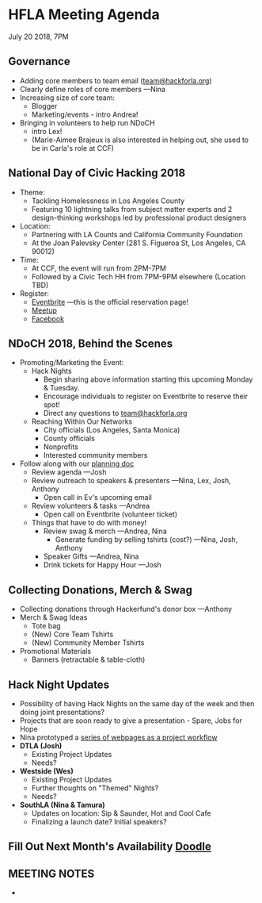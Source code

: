 # HFLA Meeting Agenda
July 20 2018, 7PM

## Governance
  * Adding core members to team email (team@hackforla.org)
  * Clearly define roles of core members —Nina
  * Increasing size of core team:
    * Blogger
    * Marketing/events - intro Andrea!
  * Bringing in volunteers to help run NDoCH
    * intro Lex!
    * (Marie-Aimee Brajeux is also interested in helping out, she used to be in Carla's role at CCF)

## National Day of Civic Hacking 2018
  * Theme:
    * Tackling Homelessness in Los Angeles County
    * Featuring 10 lightning talks from subject matter experts and 2 design-thinking workshops led by professional product designers
  * Location:
    * Partnering with LA Counts and California Community Foundation
    * At the Joan Palevsky Center (281 S. Figueroa St, Los Angeles, CA 90012)
  * Time:
    * At CCF, the event will run from 2PM-7PM
    * Followed by a Civic Tech HH from 7PM-9PM elsewhere (Location TBD)
  * Register:
    * [Eventbrite](http://eventbrite.com/e/national-day-of-civic-hacking-2018-tickets-48223021355) —this is the official reservation page!
    * [Meetup](https://www.meetup.com/hackforla/events/252682699/)
    * [Facebook](http://facebook.com/events/234840060460199)

## NDoCH 2018, Behind the Scenes
  * Promoting/Marketing the Event:
    * Hack Nights
      * Begin sharing above information starting this upcoming Monday & Tuesday.
      * Encourage individuals to register on Eventbrite to reserve their spot!
      * Direct any questions to team@hackforla.org
    * Reaching Within Our Networks
      * City officials (Los Angeles, Santa Monica)
      * County officials
      * Nonprofits
      * Interested community members
  * Follow along with our [planning doc](https://docs.google.com/document/d/1-VFS6JzLtSH5MCPX5PGGjH8Swg9GqKD2VvgFhzNTWNk/edit?usp=sharing)
    * Review agenda —Josh
    * Review outreach to speakers & presenters —Nina, Lex, Josh, Anthony
      * Open call in Ev's upcoming email
    * Review volunteers & tasks —Andrea
      * Open call on Eventbrite (volunteer ticket)
    * Things that have to do with money!
      * Review swag & merch —Andrea, Nina
        * Generate funding by selling tshirts (cost?) —Nina, Josh, Anthony
      * Speaker Gifts —Andrea, Nina
      * Drink tickets for Happy Hour —Josh

## Collecting Donations, Merch & Swag  
  * Collecting donations through Hackerfund's donor box —Anthony
  * Merch & Swag Ideas
    * Tote bag
    * (New) Core Team Tshirts
    * (New) Community Member Tshirts
  * Promotional Materials
    * Banners (retractable & table-cloth)

## Hack Night Updates
  * Possibility of having Hack Nights on the same day of the week and then doing joint presentations?
  * Projects that are soon ready to give a presentation - Spare, Jobs for Hope
  * Nina prototyped a [series of webpages as a project workflow](https://github.com/matikin9/civic-tech-project-workflow)
  * **DTLA (Josh)**
    * Existing Project Updates
    * Needs?
  * **Westside (Wes)**
    * Existing Project Updates
    * Further thoughts on "Themed" Nights?
    * Needs?
  * **SouthLA (Nina & Tamura)**
    * Updates on location: Sip & Saunder, Hot and Cool Cafe
    * Finalizing a launch date?  Initial speakers?

## Fill Out Next Month's Availability [Doodle](https://doodle.com/poll/3wnynp6f74dn9iwk)

## MEETING NOTES
*
